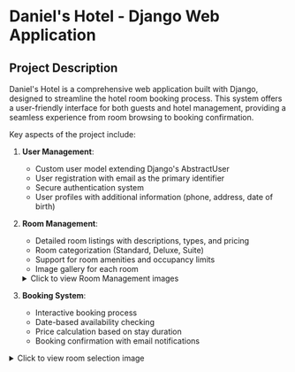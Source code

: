 # Daniel's Hotel - Django Web Application

## Project Description

Daniel's Hotel is a comprehensive web application built with Django, designed to streamline the hotel room booking process. This system offers a user-friendly interface for both guests and hotel management, providing a seamless experience from room browsing to booking confirmation.

Key aspects of the project include:

1. **User Management**: 
   - Custom user model extending Django's AbstractUser
   - User registration with email as the primary identifier
   - Secure authentication system
   - User profiles with additional information (phone, address, date of birth)

2. **Room Management**:
   - Detailed room listings with descriptions, types, and pricing
   - Room categorization (Standard, Deluxe, Suite)
   - Support for room amenities and occupancy limits
   - Image gallery for each room

   <details>
   <summary>Click to view Room Management images</summary>

   ![Room Management Image 1](https://github.com/user-attachments/assets/83a3824e-7a91-4ecc-b224-008a6edcd56f)
   ![Room Management Image 2](https://github.com/user-attachments/assets/f4b27904-f4c2-4e94-bc1b-1a1e5cf3fa09)
   </details>

3. **Booking System**:
   - Interactive booking process
   - Date-based availability checking
   - Price calculation based on stay duration
   - Booking confirmation with email notifications
 <details>
    <summary>Click to view room selection image</summary>
     ![image](https://github.com/user-attachments/assets/2dd66105-9c4a-4639-8934-d6e0b8b0a266)
 <details>

   <details>
   <summary>Click to view Booking System image</summary>

   ![Booking System Image](https://github.com/user-attachments/assets/2c300330-0fa9-45a5-8664-db96c1a321d0)
   <details>

4. **User Dashboard**:
   - View personal bookings
   - Edit or cancel existing reservations
   - Booking history

   <details>
   <summary>Click to view User Dashboard image</summary>

   ![User Dashboard Image](https://github.com/user-attachments/assets/b3a5c826-18ba-4ba2-af6b-8111befd8e2d)
   </details>

9. **Cloud Integration**:
   - Google Cloud Storage for managing media files in production

   <details>
   <summary>Click to view Cloud Integration image</summary>

   ![Cloud Integration Image](https://github.com/user-attachments/assets/19c10c0e-9a96-4fd8-93ec-f7ce7333bf44)
   </details>
   
10. **Scalability**:
    - Designed to handle multiple rooms and concurrent bookings
    - Easily extendable for additional features

This application aims to provide a robust solution for small to medium-sized hotels, offering an efficient way to manage bookings, improve customer experience, and streamline hotel operations. Whether you're a guest looking for the perfect room or a hotel manager keeping track of reservations, Daniel's Hotel provides the tools you need in an intuitive, web-based platform.

## Features
- User registration and authentication
- Room listing and detailed view
- Room booking system
- Booking management (view, edit, cancel bookings)
- Admin interface for hotel management

## User Stories for Daniel's Hotel
https://github.com/users/Danielsudndqvist/projects/3/views/1

## Technology Stack
- Python 3.x
- Django 4.2.15
- PostgreSQL (Production) / SQLite (Development)
- HTML, CSS, JavaScript
- Bootstrap 5.3.2
- Font Awesome 6.5.1
- Google Cloud Storage (for media files in production)

## Installation

1. Clone the repository:
git clone [your-repository-url]
cd daniels-hotel

3. Install the required packages:
pip install -r requirements.txt

4. Set up your environment variables in a `.env` file:
SECRET_KEY=your_secret_key
DEBUG=True
DATABASE_URL=your_database_url
GOOGLE_APPLICATION_CREDENTIALS=path/to/your/credentials.json

5. Run migrations:
python manage.py migrate

6. Create a superuser:
python manage.py createsuperuser

7. Run the development server:
python manage.py runserver

## Deployment to Heroku
Log in (or sign up) to Heroku. ( https://www.heroku.com/ )
From the dashboard, create a "new app" and follow the instructions.
When created go to the settings tab and add a Config Var for:
DATABASE_URL
SECRET_KEY
GOOGLE_CREDENTIALS
GS_BUCKET_NAME
GS_PROJECT_ID
Go to the deployment tab.
Select GitHub as deployment method.
Connect app to the correct repository.
Choose to deploy either manully or enable automatic deploys.

